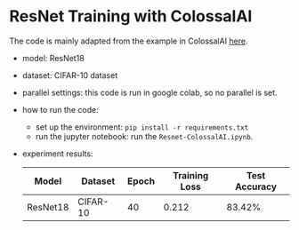 # ResNet Training with ColossalAI

The code is mainly adapted from the example in ColossalAI [here](https://github.com/hpcaitech/ColossalAI/blob/main/examples/images/resnet/train.py).

- model: ResNet18

- dataset: CIFAR-10 dataset

- parallel settings: this code is run in google colab, so no parallel is set.

- how to run the code:

  - set up the environment: `pip install -r requirements.txt`
  - run the jupyter notebook: run the `Resnet-ColossalAI.ipynb`.

- experiment results:

  | Model    | Dataset  | Epoch | Training Loss | Test Accuracy |
  | -------- | -------- | ----- | ------------- | ------------- |
  | ResNet18 | CIFAR-10 | 40    | 0.212         | 83.42%        |

  